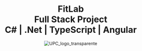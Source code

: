 <h1 align="center">
    <strong>FitLab</strong>    
    <br>Full Stack Project<br/>
    C# | .Net | TypeScript | Angular
</h1>
  
<p align="center">
   <img alt="UPC_logo_transparente" src="https://user-images.githubusercontent.com/77755041/133364393-4092c362-575e-406f-8f65-47d51247135c.png">
</p>


